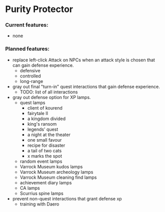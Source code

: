 # Purity Protector
### Current features:
- none
### Planned features:
- replace left-click Attack on NPCs when an attack style is chosen that can gain defense experience.
  - defensive
  - controlled
  - long-range
- gray out final "turn-in" quest interactions that gain defense experience.
  - TODO: list of all interactions
- gray out defense option for XP lamps.
  - quest lamps
    - client of kourend
    - fairytale II
    - a kingdom divided
    - king's ransom
    - legends' quest
    - a night at the theater
    - one small favour
    - recipe for disaster
    - a tail of two cats
    - x marks the spot
  - random event lamps
  - Varrock Museum kudos lamps
  - Varrock Museum archeology lamps
  - Varrock Museum cleaning find lamps
  - achievement diary lamps
  - CA lamps
  - Scurrius spine lamps
- prevent non-quest interactions that grant defense xp
  - training with Daero
